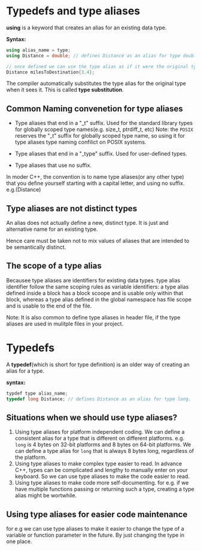 # Typedefs and type aliases

**using** is a keyword that creates an alias for an existing data type. 


**Syntax:**
```cpp
using alias_name = type;
using Distance = double; // defines Distance as an alias for type double.

// once defined we can use the type alias as if it were the original type
Distance milesToDestination{3.4};
```
The compiler automatically substitutes the type alias for the original type when it sees it. This is called **type substitution**.

## Common Naming convenetion for type aliases
- Type aliases that end in a "_t" suffix. Used for the standard library types for globally scoped type names(e.g. size_t, ptrdiff_t, etc)
Note: the `POSIX` reserves the "_t" suffix for globally scoped type name, so using it for type aliases type naming confilict on POSIX systems.

- Type aliases that end in a "_type" suffix. Used for user-defined types.
- Type aliases that use no suffix.

In moder C++, the convention is to name type aliases(or any other type) that you define yourself starting with a capital letter, and using no suffix.
e.g.(Distance)

## Type aliases are not distinct types
An alias does not actually define a new, distinct type. It is just and alternative name for an existing type.

Hence care must be taken not to mix values of aliases that are intended to be semantically distinct.

## The scope of a type alias
Becausee type aliases are identifiers for existing data types. type alias identifier follow the same scoping rules as variable identifiers: a type alias defined inside a block has a block scoope and is usable only within that block, whereas a type alias defined in the global namespace has file scope and is usable to the end of the file.


Note: It is also common to define type aliases in header file, if the type aliases are used in mulitple files in your project.

# Typedefs
A **typedef**(which is short for type definition) is an older way of creating an alias for a type.

**syntax:**
```cpp
typdef type alias_name;
typedef long Distance; // defines Distance as an alias for type long.
```

## Situations when we should use type aliases?

1. Using type aliases for platform independent coding.
We can define a consistent alias for a type that is different on different platforms. e.g. `long` is 4 bytes on 32-bit platforms and 8 bytes on 64-bit platforms. We can define a type alias for `long` that is always 8 bytes long, regardless of the platform.
2. Using type aliases to make complex type easier to read.
In advance C++, types can be complicated and lengthy to manually enter on your keyboard. So we can use type aliases to make the code easier to read.
3. Using type aliases to make code more self-documenting.
for e.g. if we have multiple functions passing or returning such a type, creating a type alias might be wortwhile.

## Using type aliases for easier code maintenance
for e.g we can use type aliases to make it easier to change the type of a variable or function parameter in the future. By just changing the type in one place.